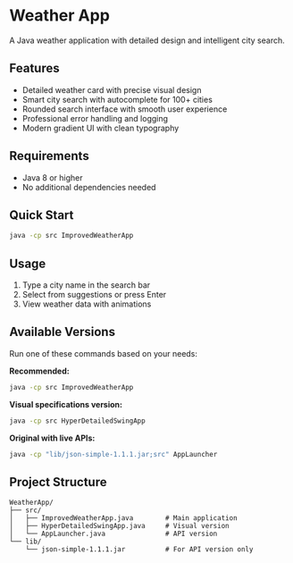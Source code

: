 # Weather App

A Java weather application with detailed design and intelligent city search.

## Features

- Detailed weather card with precise visual design
- Smart city search with autocomplete for 100+ cities
- Rounded search interface with smooth user experience
- Professional error handling and logging
- Modern gradient UI with clean typography

## Requirements

- Java 8 or higher
- No additional dependencies needed

## Quick Start

```bash
java -cp src ImprovedWeatherApp
```

## Usage

1. Type a city name in the search bar
2. Select from suggestions or press Enter
3. View weather data with animations

## Available Versions

Run one of these commands based on your needs:

**Recommended:**
```bash
java -cp src ImprovedWeatherApp
```

**Visual specifications version:**
```bash
java -cp src HyperDetailedSwingApp
```

**Original with live APIs:**
```bash
java -cp "lib/json-simple-1.1.1.jar;src" AppLauncher
```

## Project Structure

```
WeatherApp/
├── src/
│   ├── ImprovedWeatherApp.java        # Main application
│   ├── HyperDetailedSwingApp.java     # Visual version
│   └── AppLauncher.java               # API version
└── lib/
    └── json-simple-1.1.1.jar          # For API version only
```
